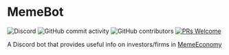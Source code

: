 # MemeBot

![Discord](https://img.shields.io/discord/563439683309142016.svg?color=%237289da&label=discord)
![GitHub commit activity](https://img.shields.io/github/commit-activity/w/thomasvt1/MemeCord.svg?style=popout)
![GitHub contributors](https://img.shields.io/github/contributors/thomasvt1/MemeCord.svg?style=popout)
[![PRs Welcome](https://img.shields.io/badge/PRs-welcome-brightgreen.svg?style=flat-square)](http://makeapullrequest.com) 

A Discord bot that provides useful info on investors/firms in [MemeEconomy](https://reddit.com/r/MemeEconomy)
